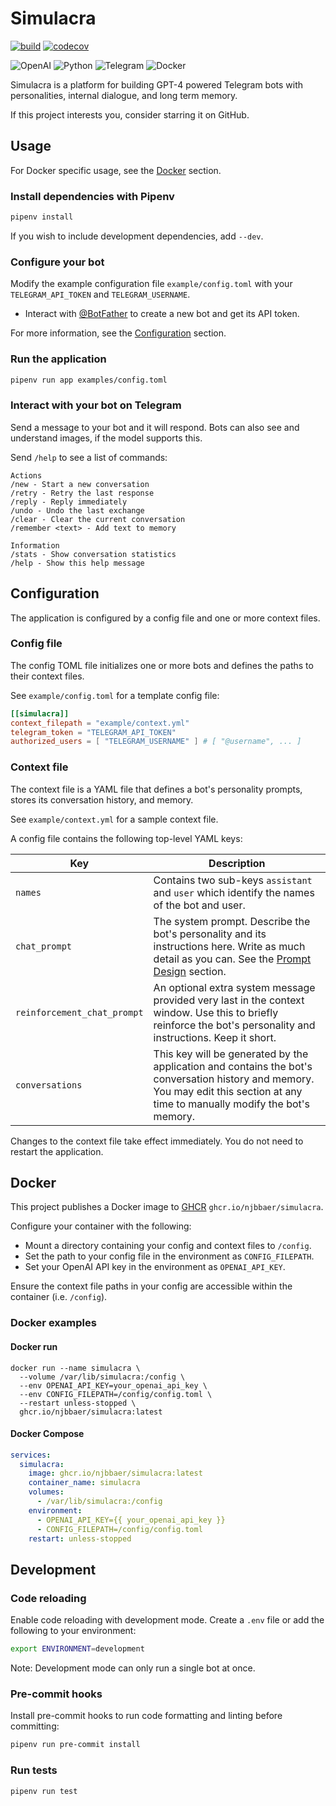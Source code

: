 # Simulacra

[![build](https://github.com/njbbaer/simulacra/actions/workflows/build.yml/badge.svg?branch=master)](https://github.com/njbbaer/simulacra/actions/workflows/build.yml)
[![codecov](https://codecov.io/gh/njbbaer/simulacra/graph/badge.svg?token=F6D6YPZLZC)](https://codecov.io/gh/njbbaer/simulacra)

![OpenAI](https://img.shields.io/badge/OpenAI-74aa9c?style=for-the-badge&logo=openai&logoColor=white)
![Python](https://img.shields.io/badge/python-3670A0?style=for-the-badge&logo=python&logoColor=ffdd54)
![Telegram](https://img.shields.io/badge/Telegram-2CA5E0?style=for-the-badge&logo=telegram&logoColor=white)
![Docker](https://img.shields.io/badge/docker-%230db7ed.svg?style=for-the-badge&logo=docker&logoColor=white)

Simulacra is a platform for building GPT-4 powered Telegram bots with personalities, internal dialogue, and long term memory.

If this project interests you, consider starring it on GitHub.

## Usage

For Docker specific usage, see the [Docker](#docker) section.

### Install dependencies with Pipenv

```sh
pipenv install
```

If you wish to include development dependencies, add `--dev`.

### Configure your bot

Modify the example configuration file `example/config.toml` with your `TELEGRAM_API_TOKEN` and `TELEGRAM_USERNAME`.

- Interact with [@BotFather](https://t.me/botfather) to create a new bot and get its API token.

For more information, see the [Configuration](#configuration) section.

### Run the application

```sh
pipenv run app examples/config.toml
```

### Interact with your bot on Telegram

Send a message to your bot and it will respond.
Bots can also see and understand images, if the model supports this.

Send `/help` to see a list of commands:

```text
Actions
/new - Start a new conversation
/retry - Retry the last response
/reply - Reply immediately
/undo - Undo the last exchange
/clear - Clear the current conversation
/remember <text> - Add text to memory

Information
/stats - Show conversation statistics
/help - Show this help message
```

## Configuration

The application is configured by a config file and one or more context files.

### Config file

The config TOML file initializes one or more bots and defines the paths to their context files.

See `example/config.toml` for a template config file:

```toml
[[simulacra]]
context_filepath = "example/context.yml"
telegram_token = "TELEGRAM_API_TOKEN"
authorized_users = [ "TELEGRAM_USERNAME" ] # [ "@username", ... ]
```

### Context file

The context file is a YAML file that defines a bot's personality prompts, stores its conversation history, and memory.

See `example/context.yml` for a sample context file.

A config file contains the following top-level YAML keys:

| Key | Description |
|-----|-------------|
| `names` | Contains two sub-keys `assistant` and `user` which identify the names of the bot and user. |
| `chat_prompt` |  The system prompt. Describe the bot's personality and its instructions here. Write as much detail as you can. See the [Prompt Design](#prompt-design) section. |
| `reinforcement_chat_prompt` | An optional extra system message provided very last in the context window. Use this to briefly reinforce the bot's personality and instructions. Keep it short. |
| `conversations` | This key will be generated by the application and contains the bot's conversation history and memory. You may edit this section at any time to manually modify the bot's memory. |

Changes to the context file take effect immediately. You do not need to restart the application.

## Docker

This project publishes a Docker image to [GHCR](https://github.com/njbbaer/simulacra/pkgs/container/simulacra) `ghcr.io/njbbaer/simulacra`.

Configure your container with the following:

- Mount a directory containing your config and context files to `/config`.
- Set the path to your config file in the environment as `CONFIG_FILEPATH`.
- Set your OpenAI API key in the environment as `OPENAI_API_KEY`.

Ensure the context file paths in your config are accessible within the container (i.e. `/config`).

### Docker examples

#### Docker run

```shell
docker run --name simulacra \
  --volume /var/lib/simulacra:/config \
  --env OPENAI_API_KEY=your_openai_api_key \
  --env CONFIG_FILEPATH=/config/config.toml \
  --restart unless-stopped \
  ghcr.io/njbbaer/simulacra:latest
```

#### Docker Compose

```yaml
services:
  simulacra:
    image: ghcr.io/njbbaer/simulacra:latest
    container_name: simulacra
    volumes:
      - /var/lib/simulacra:/config
    environment:
      - OPENAI_API_KEY={{ your_openai_api_key }}
      - CONFIG_FILEPATH=/config/config.toml
    restart: unless-stopped
```

## Development

### Code reloading

Enable code reloading with development mode. Create a `.env` file or add the following to your environment:

```sh
export ENVIRONMENT=development
```

Note: Development mode can only run a single bot at once.

### Pre-commit hooks

Install pre-commit hooks to run code formatting and linting before committing:

```sh
pipenv run pre-commit install
```

### Run tests

```sh
pipenv run test
```
